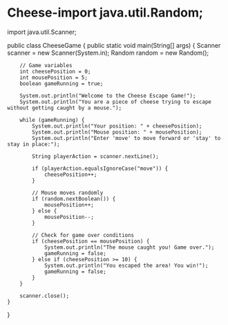 # Cheese-import java.util.Random;
import java.util.Scanner;

public class CheeseGame {
    public static void main(String[] args) {
        Scanner scanner = new Scanner(System.in);
        Random random = new Random();

        // Game variables
        int cheesePosition = 0;
        int mousePosition = 5;
        boolean gameRunning = true;

        System.out.println("Welcome to the Cheese Escape Game!");
        System.out.println("You are a piece of cheese trying to escape without getting caught by a mouse.");

        while (gameRunning) {
            System.out.println("Your position: " + cheesePosition);
            System.out.println("Mouse position: " + mousePosition);
            System.out.println("Enter 'move' to move forward or 'stay' to stay in place:");

            String playerAction = scanner.nextLine();

            if (playerAction.equalsIgnoreCase("move")) {
                cheesePosition++;
            }

            // Mouse moves randomly
            if (random.nextBoolean()) {
                mousePosition++;
            } else {
                mousePosition--;
            }

            // Check for game over conditions
            if (cheesePosition == mousePosition) {
                System.out.println("The mouse caught you! Game over.");
                gameRunning = false;
            } else if (cheesePosition >= 10) {
                System.out.println("You escaped the area! You win!");
                gameRunning = false;
            }
        }

        scanner.close();
    }
}
